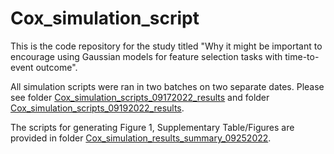 # Cox_simulation_script

This is the code repository for the study titled "Why it might be important to encourage using Gaussian models for feature selection tasks with time-to-event outcome".

All simulation scripts were ran in two batches on two separate dates. Please see folder [Cox_simulation_scripts_09172022_results](https://github.com/ronglu-stanford/Cox_simulation_scripts/tree/main/Cox_simulation_scripts_09172022_results) and folder [Cox_simulation_scripts_09192022_results](https://github.com/ronglu-stanford/Cox_simulation_scripts/tree/main/Cox_simulation_scripts_09192022_results).

The scripts for generating Figure 1, Supplementary Table/Figures are provided in folder [Cox_simulation_results_summary_09252022](https://github.com/ronglu-stanford/Cox_simulation_scripts/tree/main/Cox_simulation_results_summary_09252022).
